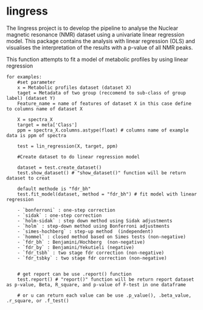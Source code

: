 # lingress
The lingress project is to develop the pipeline to analyse the Nuclear magnetic resonance (NMR) dataset using a univariate linear regression model. This package contains the analysis with linear regression (OLS) and visualises the interpretation of the results with a p-value of all NMR peaks.


 This function attempts to fit a model of  metabolic profiles by using linear regression
    
    for examples:
        #set parameter
        x = Metabolic profiles dataset (dataset X)
        taget = Metadata of two group (reccomend to sub-class of group label) (dataset Y)
        Feature_name = name of features of dataset X in this case define to columns name of dataset X

        X = spectra_X
        target = meta['Class']
        ppm = spectra_X.columns.astype(float) # columns name of example data is ppm of spectra

        test = lin_regression(X, target, ppm)

        #Create dataset to do linear regression model

        dataset = test.create_dataset()
        test.show_dataset() # "show_dataset()" function will be return dataset to creat

        default methode is "fdr_bh"
        test.fit_model(dataset, method = "fdr_bh") # fit model with linear regression

        - `bonferroni` : one-step correction
        - `sidak` : one-step correction
        - `holm-sidak` : step down method using Sidak adjustments
        - `holm` : step-down method using Bonferroni adjustments
        - `simes-hochberg` : step-up method  (independent)
        - `hommel` : closed method based on Simes tests (non-negative)
        - `fdr_bh` : Benjamini/Hochberg  (non-negative)
        - `fdr_by` : Benjamini/Yekutieli (negative)
        - `fdr_tsbh` : two stage fdr correction (non-negative)
        - `fdr_tsbky` : two stage fdr correction (non-negative)


        # get report can be use .report() function
        test.report() # "report()" function will be return report dataset as p-value, Beta, R_square, and p-value of F-test in one dataframe

        # or u can return each value can be use .p_value(), .beta_value, .r_square, or .f_test()

